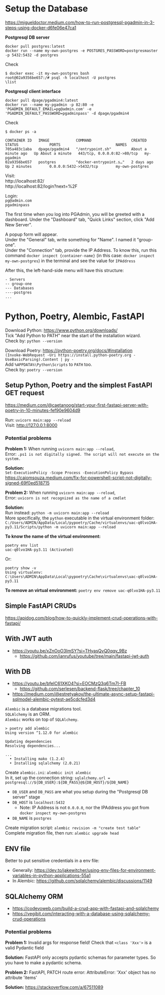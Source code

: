 # Setup the Database

https://migueldoctor.medium.com/how-to-run-postgresql-pgadmin-in-3-steps-using-docker-d6fe06e47ca1

**Postgresql DB server**

```
docker pull postgres:latest
docker run --name my-own-postgres -e POSTGRES_PASSWORD=postgresmaster -p 5432:5432 -d postgres
```

Check
```
$ docker exec -it my-own-postgres bash
root@02a9356be657:/# psql -h localhost -U postgres
\list
```

**Postgresql client interface**

```
docker pull dpage/pgadmin4:latest
docker run --name my-pgadmin -p 82:80 -e 'PGADMIN_DEFAULT_EMAIL=pg@admin.com' -e 'PGADMIN_DEFAULT_PASSWORD=pgadminpass' -d dpage/pgadmin4
```

Check
```
$ docker ps -a

CONTAINER ID   IMAGE            COMMAND                  CREATED              STATUS              PORTS                         NAMES
705a483c1aba   dpage/pgadmin4   "/entrypoint.sh"         About a minute ago   Up About a minute   443/tcp, 0.0.0.0:82->80/tcp   my-pgadmin
02a9356be657   postgres         "docker-entrypoint.s…"   2 days ago           Up 2 minutes        0.0.0.0:5432->5432/tcp        my-own-postgres
```

Visit:  
http://localhost:82/  
http://localhost:82/login?next=%2F  

Login:  
`pg@admin.com`  
`pgadminpass`  

The first time when you log into PGAdmin, you will be greeted with a dashboard. Under the "Dashboard" tab, "Quick Links" section, click "Add New Server".  

A popup form will appear.   
Under the "General" tab, write something for "Name". I named it "group-one".    
Under the "Connection" tab, provide the IP Address. To know this, run this command `docker inspect {container-name}` (in this case: `docker inspect my-own-postgres`) in the terminal and see the value for `IPAddress`

After this, the left-hand-side menu will have this structure:
```
- Servers
-- group-one
--- Databases
----postgres
...
```

# Python, Poetry, Alembic, FastAPI

Download Python: https://www.python.org/downloads/  
Tick "Add Python to PATH" near the start of the installation wizard.  
Check by: `python --version`

Download Poetry: https://python-poetry.org/docs/#installation  
`(Invoke-WebRequest -Uri https://install.python-poetry.org -UseBasicParsing).Content | py -`  
Add `%APPDATA%\Python\Scripts` to `PATH` too.   
Check by: `poetry --version`

## Setup Python, Poetry and the simplest FastAPI GET request

https://medium.com/@caetanoog/start-your-first-fastapi-server-with-poetry-in-10-minutes-fef90e9604d9

Run: `uvicorn main:app --reload`   
Visit: http://127.0.0.1:8000  

### Potential problems

**Problem 1:** When running `uvicorn main:app --reload`,   
Error: `.ps1 is not digitally signed. The script will not execute on the system.`  

**Solution:**  
`Set-ExecutionPolicy -Scope Process -ExecutionPolicy Bypass`  
https://caiomsouza.medium.com/fix-for-powershell-script-not-digitally-signed-69f0ed518715  


**Problem 2:** When running `uvicorn main:app --reload`,   
Error: `uvicorn is not recognized as the name of a cmdlet`   

**Solution:**  
Run instead: `python -m uvicorn main:app --reload`    
More specifically, the `python` executable in the virtual environment folder: `C:/Users/ADMIN/AppData/Local/pypoetry/Cache/virtualenvs/uac-q0lvo1HA-py3.11/Scripts/python -m uvicorn main:app --reload`   

**To know the name of the virtual environment:**  
```
poetry env list
uac-q0lvo1HA-py3.11 (Activated)
```

Or:
```
poetry show -v
Using virtualenv: C:\Users\ADMIN\AppData\Local\pypoetry\Cache\virtualenvs\uac-q0lvo1HA-py3.11
```

**To remove an virtual environment:** `poetry env remove uac-q0lvo1HA-py3.11`

## Simple FastAPI CRUDs

https://apidog.com/blog/how-to-quickly-implement-crud-operations-with-fastapi/

## With JWT auth

- https://youtu.be/xZnOoO3ImSY?si=THyasQvQ0qqv_9Bz
  - https://github.com/ianrufus/youtube/tree/main/fastapi-jwt-auth

## With DB

- https://youtu.be/bfelC61XKO4?si=EOCMzQ3q6Tm7I-FB
  - https://github.com/serlesen/backend-flask/tree/chapter_10
- https://medium.com/@estretyakov/the-ultimate-async-setup-fastapi-sqlmodel-alembic-pytest-ae5cdcfed3d4

`Alembic` is a database migrations tool.  
`SQLAlchemy` is an ORM.  
`Alembic` works on top of `SQLAlchemy`.  

```
> poetry add alembic
Using version ^1.12.0 for alembic

Updating dependencies
Resolving dependencies...

...
  • Installing mako (1.2.4)
  • Installing sqlalchemy (2.0.21)
```

Create `alembic.ini`: `alembic init alembic`   
In it, set up the connection string: `sqlalchemy.url = postgresql://${DB_USER}:${DB_PASS}@${DB_HOST}/${DB_NAME}`   

- `DB_USER` and `DB_PASS` are what you setup during the "Postgresql DB server" stage
- `DB_HOST` is `localhost:5432`
  - Note: IP Address is not `0.0.0.0`, nor the IPAddress you got from `docker inspect my-own-postgres`
- `DB_NAME` is `postgres`

Create migration script: `alembic revision -m "create test table"`   
Complete migration file, then run: `alembic upgrade head`   

## ENV file

Better to put sensitive credentials in a env file:
- Generally: https://dev.to/jakewitcher/using-env-files-for-environment-variables-in-python-applications-55a1
- In Alembic: https://github.com/sqlalchemy/alembic/discussions/1149

## SQLAlchemy ORM

- https://codevoweb.com/build-a-crud-app-with-fastapi-and-sqlalchemy
- https://vegibit.com/interacting-with-a-database-using-sqlalchemy-crud-operations

### Potential problems

**Problem 1:** Invalid args for response field! Check that `<class 'Xxx'>` is a valid Pydantic field

**Solution:** FastAPI only accepts pydantic schemas for parameter types. So you have to make a pydantic schema.

**Problem 2:** FastAPI, PATCH route error: AttributeError: 'Xxx' object has no attribute 'items'

**Solution:** https://stackoverflow.com/a/67511089
